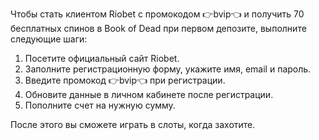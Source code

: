 Чтобы стать клиентом Riobet с промокодом 👉bvip👈 и получить 70 бесплатных спинов в Book of Dead при первом депозите, выполните следующие шаги:

1. Посетите официальный сайт Riobet.
2. Заполните регистрационную форму, укажите имя, email и пароль.
3. Введите промокод 👉bvip👈 при регистрации.
4. Обновите данные в личном кабинете после регистрации.
5. Пополните счет на нужную сумму.

После этого вы сможете играть в слоты, когда захотите.
